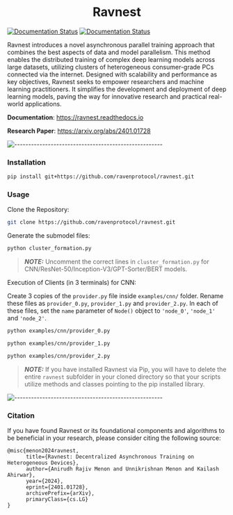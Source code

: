 <div align="center">
      <h1> Ravnest </h1>
</div>

[![Documentation Status](https://readthedocs.org/projects/ravnest/badge/?version=latest&style=for-the-badge)](http://ravnest.readthedocs.io)
[![Documentation Status](https://img.shields.io/badge/arXiv-b5212f.svg?logo=arxiv&style=for-the-badge)](https://arxiv.org/abs/2401.01728)

Ravnest introduces a novel asynchronous parallel training approach that combines the best aspects of data and model parallelism. This method enables the distributed training of complex deep learning models across large datasets, utilizing clusters of heterogeneous consumer-grade PCs connected via the internet. Designed with scalability and performance as key objectives, Ravnest seeks to empower researchers and machine learning practitioners. It simplifies the development and deployment of deep learning models, paving the way for innovative research and practical real-world applications.

**Documentation**: https://ravnest.readthedocs.io

**Research Paper**: https://arxiv.org/abs/2401.01728


![-----------------------------------------------------](https://raw.githubusercontent.com/andreasbm/readme/master/assets/lines/aqua.png)

### Installation
```bash
pip install git+https://github.com/ravenprotocol/ravnest.git
```

### Usage

Clone the Repository:
```bash
git clone https://github.com/ravenprotocol/ravnest.git
```

Generate the submodel files:

```bash
python cluster_formation.py
```

> **_NOTE:_**  Uncomment the correct lines in ```cluster_formation.py``` for CNN/ResNet-50/Inception-V3/GPT-Sorter/BERT models.

Execution of Clients (in 3 terminals) for CNN:

Create 3 copies of the ``provider.py`` file inside ``examples/cnn/`` folder. Rename these files as ``provider_0.py``, ``provider_1.py`` and ``provider_2.py``. In each of these files, set the ``name`` parameter of ``Node()`` object to ``'node_0'``, ``'node_1'`` and ``'node_2'``.

```bash
python examples/cnn/provider_0.py
```
```bash
python examples/cnn/provider_1.py
```
```bash
python examples/cnn/provider_2.py
```

> **_NOTE:_** If you have installed Ravnest via Pip, you will have to delete the entire ``ravnest`` subfolder in your cloned directory so that your scripts utilize methods and classes pointing to the pip installed library.

![-----------------------------------------------------](https://raw.githubusercontent.com/andreasbm/readme/master/assets/lines/aqua.png)

### Citation
If you have found Ravnest or its foundational components and algorithms to be beneficial in your research, please consider citing the following source:

```
@misc{menon2024ravnest,
      title={Ravnest: Decentralized Asynchronous Training on Heterogeneous Devices}, 
      author={Anirudh Rajiv Menon and Unnikrishnan Menon and Kailash Ahirwar},
      year={2024},
      eprint={2401.01728},
      archivePrefix={arXiv},
      primaryClass={cs.LG}
}
```
